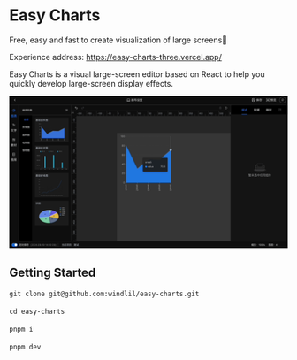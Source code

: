 <h1>
  Easy Charts
</h1>
<p>Free, easy and fast to create visualization of large screens🎉</P>

Experience address: https://easy-charts-three.vercel.app/

Easy Charts is a visual large-screen editor based on React to help you quickly develop large-screen display effects.

![](https://github.com/windlil/img/blob/main/Sep-29-2024%2014-12-49.gif)

## Getting Started
```
git clone git@github.com:windlil/easy-charts.git

cd easy-charts 

pnpm i

pnpm dev
```